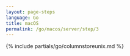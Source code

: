 ```yaml
---
layout: page-steps
language: Go
title: macOS
permalink: /go/macos/server/step/3
---
```


{% include partials/go/columnstoreunix.md %}
